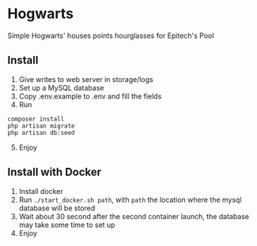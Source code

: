 # Hogwarts

Simple Hogwarts' houses points hourglasses for Epitech's Pool

## Install

1. Give writes to web server in storage/logs
2. Set up a MySQL database
3. Copy .env.example to .env and fill the fields
4. Run

  ```
  composer install
  php artisan migrate
  php artisan db:seed
  ```

5. Enjoy


## Install with Docker

1. Install docker
2. Run ```./start_docker.sh path```, with ```path``` the location where the mysql database will be stored
3. Wait about 30 second after the second container launch, the database may take some time to set up
4. Enjoy
